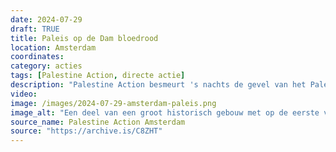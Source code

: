 ```yaml
---
date: 2024-07-29
draft: TRUE
title: Paleis op de Dam bloedrood
location: Amsterdam
coordinates: 
category: acties
tags: [Palestine Action, directe actie]
description: "Palestine Action besmeurt 's nachts de gevel van het Paleis op de Dam in Amsterdam met rode verf, uit solidariteit met de mensen van Palestina. De heldere rode verf symboliseert het bloed van de Palestijnen te symboliseren dat op dit moment door de straten van Gaza stroomt."
video: 
image: /images/2024-07-29-amsterdam-paleis.png
image_alt: "Een deel van een groot historisch gebouw met op de eerste verdieping een rijk-uitziend balkon bekleed met goudkleurige decoratie. Op de begane grond, tussen lichtbeige stenen muren, drie grote boogingangen met metalen hekken ervoor. De muren op de begane grond zijn rijkelijk besmeurd met bloedrode verf. Iets van het gebouw af loopt op de kleine kassieren een persoon in olijfgroene, militaire kleding met een witte helm op het beeld uit."
source_name: Palestine Action Amsterdam
source: "https://archive.is/C8ZHT"
---
```

